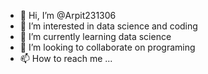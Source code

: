 - 👋 Hi, I’m @Arpit231306
- 👀 I’m interested in data science and coding
- 🌱 I’m currently learning data science
- 💞️ I’m looking to collaborate on programing 
- 📫 How to reach me ...

<!---
Arpit231306/Arpit231306 is a ✨ special ✨ repository because its `README.md` (this file) appears on your GitHub profile.
You can click the Preview link to take a look at your changes.
--->
